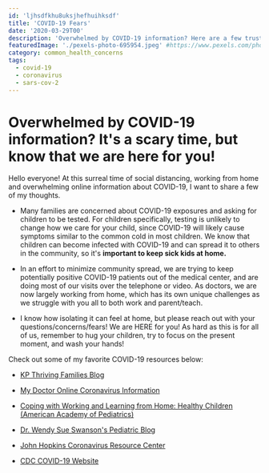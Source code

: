 ```yaml
---
id: 'ljhsdfkhu8uksjhefhuihksdf' 
title: 'COVID-19 Fears'
date: '2020-03-29T00'
description: 'Overwhelmed by COVID-19 information? Here are a few trusted sources specifically geared towards children.'
featuredImage: './pexels-photo-695954.jpeg' #https://www.pexels.com/photo/boy-wearing-surgical-mask-695954/
category: common_health_concerns
tags:
  - covid-19
  - coronavirus
  - sars-cov-2
---
```


# Overwhelmed by COVID-19 information? It's a scary time, but know that we are here for you!

Hello everyone! At this surreal time of social distancing, working from home and overwhelming online information about COVID-19, I want to share a few of my thoughts. 

* Many families are concerned about COVID-19 exposures and asking for children to be tested. For children specifically, testing is unlikely to change how we care for your child, since COVID-19 will likely cause symptoms similar to the common cold in most children. We know that children can become infected with COVID-19 and can spread it to others in the community, so it's **important to keep sick kids at home.** 

* In an effort to minimize community spread, we are trying to keep potentially positive COVID-19 patients out of the medical center, and are doing most of our visits over the telephone or video. As doctors, we are now largely working from home, which has its own unique challenges as we struggle with you all to both work and parent/teach. 

* I know how isolating it can feel at home, but please reach out with your questions/concerns/fears! We are HERE for you! As hard as this is for all of us, remember to hug your children, try to focus on the present moment, and wash your hands!

Check out some of my favorite COVID-19 resources below:

* [KP Thriving Families Blog](https://kpthrivingfamilies.org/pediatricsblog/protecting-your-family-from-covid-19-coronavirus/)

* [My Doctor Online Coronavirus Information](https://mydoctor.kaiserpermanente.org/covid-19/)

* [Coping with Working and Learning from Home: Healthy Children (American Academy of Pediatrics)](https://healthychildren.org/English/health-issues/conditions/chest-lungs/Pages/Working-and-Learning-from-Home-During-the-COVID-19-Outbreak.aspx)

* [Dr. Wendy Sue Swanson's Pediatric Blog](https://www.wendysueswanson.com/covid19-q-a-the-cost-of-covid19-especially-for-children/) 

* [John Hopkins Coronavirus Resource Center](https://coronavirus.jhu.edu/)

* [CDC COVID-19 Website](https://www.cdc.gov/coronavirus/2019-ncov/index.html)
